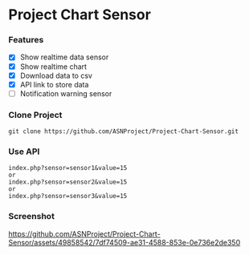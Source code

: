 # Project Chart Sensor

### Features
- [x] Show realtime data sensor
- [x] Show realtime chart
- [x] Download data to csv
- [x] API link to store data
- [ ] Notification warning sensor 

### Clone Project
```
git clone https://github.com/ASNProject/Project-Chart-Sensor.git
```

### Use API 
```
index.php?sensor=sensor1&value=15
or
index.php?sensor=sensor2&value=15
or
index.php?sensor=sensor3&value=15
```

### Screenshot
https://github.com/ASNProject/Project-Chart-Sensor/assets/49858542/7df74509-ae31-4588-853e-0e736e2de350

